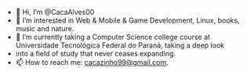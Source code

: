 - 👋 Hi, I’m @CacaAlves00
- 👀 I’m interested in Web & Mobile & Game Development, Linux, books, music and nature.
- 🌱 I’m currently taking a Computer Science college course at Universidade Tecnológica Federal do Paraná, taking a deep look 
- into a field of study that never ceases expanding.
- 📫 How to reach me: cacazinho99@gmail.com.

<!---
CacaAlves00/CacaAlves00 is a ✨ special ✨ repository because its `README.md` (this file) appears on your GitHub profile.
You can click the Preview link to take a look at your changes.
--->
